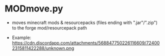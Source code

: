 # MODmove.py

- moves minecraft mods & resourcepacks (files ending with ".jar"/".zip") to the forge mod/resourcepack path


- Example: 
https://cdn.discordapp.com/attachments/568847750226116609/724002315811422288/unknown.png
